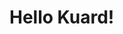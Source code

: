 # Hello Kuard!

[1]: https://github.com/kubernetes-up-and-running/kuard
[2]: https://github.com/kelseyhightower/memq

